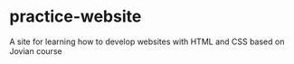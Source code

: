 # practice-website
A site for learning how to develop websites with HTML and CSS based on Jovian course
